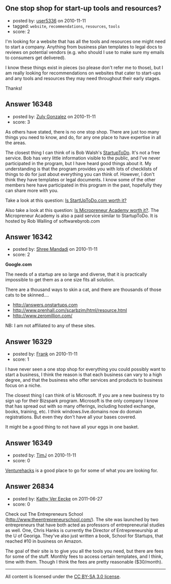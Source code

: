 ## One stop shop for start-up tools and resources?

- posted by: [user5336](https://stackexchange.com/users/-1/5336-user5336) on 2010-11-11
- tagged: `website`, `recommendations`, `resources`, `tools`
- score: 2

I'm looking for a website that has all the tools and resources one might need to start a company. Anything from business plan templates to legal docs to reviews on potential vendors (e.g. who should I use to make sure my emails to consumers get delivered).

I know these things exist in pieces (so please don't refer me to those), but I am really looking for recommendations on websites that cater to start-ups and any tools and resources they may need throughout their early stages.

Thanks!


## Answer 16348

- posted by: [Zuly Gonzalez](https://stackexchange.com/users/-1/2692-zuly-gonzalez) on 2010-11-11
- score: 3

<p>As others have stated, there is no one stop shop. There are just too many things you need to know, and do, for any one place to have expertise in all the areas. </p>

<p>The closest thing I can think of is Bob Walsh's <a href="http://startuptodo.com/session/new" rel="nofollow">StartupToDo</a>. It's not a free service. Bob has very little information visible to the public, and I've never participated in the program, but I have heard good things about it. My understanding is that the program provides you with lots of checklists of things to do for just about everything you can think of. However, I don't think they have templates or legal documents. I know some of the other members here have participated in this program in the past, hopefully they can share more with you.</p>

<p>Take a look at this question: <a href="http://answers.onstartups.com/questions/3023/is-startuptodo-com-worth-it">Is StartUpToDo.com worth it?</a></p>

<p>Also take a look at this question: <a href="http://answers.onstartups.com/questions/3719/is-micropreneur-academy-worth-it">Is Micropreneur Academy worth it?</a>. The Micropreneur Academy is also a paid service similar to StartupToDo. It is hosted by Rob Walling of softwarebyrob.com</p>



## Answer 16342

- posted by: [Shree Mandadi](https://stackexchange.com/users/-1/1664-shree-mandadi) on 2010-11-11
- score: 2

**Google.com**

The needs of a startup are so large and diverse, that it is practically impossible to get them as a one size fits all solution. 

There are a thousand ways to skin a cat, and there are thousands of those cats to be skinned....

 - http://answers.onstartups.com
 - http://www.prenhall.com/scarbzim/html/resource.html
 - http://www.zeromillion.com/

NB: I am not affiliated to any of these sites.


## Answer 16329

- posted by: [Frank](https://stackexchange.com/users/-1/4858-frank) on 2010-11-11
- score: 1

I have never seen a one stop shop for everything you could possibly want to start a business, I think the reason is that each business can vary to a high degree, and that the business who offer services and products to business focus on a niche.

The closest thing I can think of is Microsoft.  If you are a new business try to sign up for their Bizspark program.  Microsoft is the only company I know that has spread out with so many offerings, including hosted exchange, books, training, etc. I think windows.live.domains now do domain registrations.  But even they don't have all your bases covered.

It might be a good thing to not have all your eggs in one basket. 


## Answer 16349

- posted by: [TimJ](https://stackexchange.com/users/-1/1172-timj) on 2010-11-11
- score: 0

<p><a href="http://venturehacks.com/" rel="nofollow">Venturehacks</a> is a good place to go for some of what you are looking for.</p>



## Answer 26834

- posted by: [Kathy Ver Eecke](https://stackexchange.com/users/-1/11547-kathy-ver-eecke) on 2011-06-27
- score: 0

Check out The Entrepreneurs School (http://www.theentrepreneurschool.com/). The site was launched by two entrepreneurs that have both acted as professors of entrepreneurial studies as well. One, Chris Hanks is currently the Director of Entrepreneurship at the U of Georiga. They've also just written a book, School for Startups, that reached #10 in business on Amazon. 

The goal of their site is to give you all the tools you need, but there are fees for some of the stuff. Monthly fees to access certain templates, and I think, time with them. Though I think the fees are pretty reasonable ($30/month). 



---

All content is licensed under the [CC BY-SA 3.0 license](https://creativecommons.org/licenses/by-sa/3.0/).

